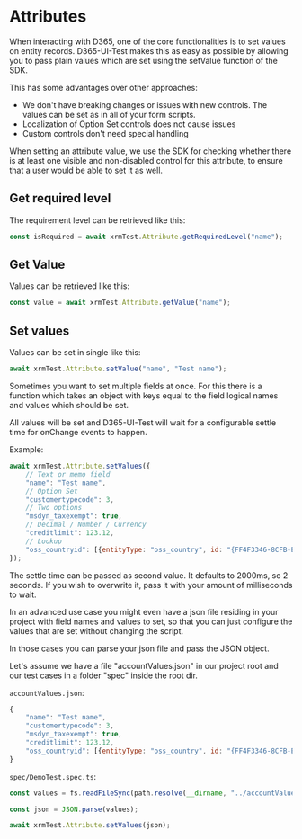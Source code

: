 # Attributes
When interacting with D365, one of the core functionalities is to set values on entity records.
D365-UI-Test makes this as easy as possible by allowing you to pass plain values which are set using the setValue function of the SDK.

This has some advantages over other approaches:
- We don't have breaking changes or issues with new controls. The values can be set as in all of your form scripts.
- Localization of Option Set controls does not cause issues
- Custom controls don't need special handling

When setting an attribute value, we use the SDK for checking whether there is at least one visible and non-disabled control for this attribute, to ensure that a user would be able to set it as well.

## Get required level
The requirement level can be retrieved like this:
```javascript
const isRequired = await xrmTest.Attribute.getRequiredLevel("name");
```

## Get Value
Values can be retrieved like this:

```javascript
const value = await xrmTest.Attribute.getValue("name");
```

## Set values
Values can be set in single like this:

```javascript
await xrmTest.Attribute.setValue("name", "Test name");
```

Sometimes you want to set multiple fields at once. 
For this there is a function which takes an object with keys equal to the field logical names and values which should be set.

All values will be set and D365-UI-Test will wait for a configurable settle time for onChange events to happen.

Example:
```javascript
await xrmTest.Attribute.setValues({
    // Text or memo field
    "name": "Test name",
    // Option Set
    "customertypecode": 3,
    // Two options
    "msdyn_taxexempt": true,
    // Decimal / Number / Currency
    "creditlimit": 123.12,
    // Lookup
    "oss_countryid": [{entityType: "oss_country", id: "{FF4F3346-8CFB-E611-80FE-5065F38B06F1}", name: "AT"}]
});
```

The settle time can be passed as second value. It defaults to 2000ms, so 2 seconds. If you wish to overwrite it, pass it with your amount of milliseconds to wait.

In an advanced use case you might even have a json file residing in your project with field names and values to set, so that you can just configure the values that are set without changing the script.

In those cases you can parse your json file and pass the JSON object.

Let's assume we have a file "accountValues.json" in our project root and our test cases in a folder "spec" inside the root dir.

`accountValues.json`:
```javascript
{
    "name": "Test name",
    "customertypecode": 3,
    "msdyn_taxexempt": true,
    "creditlimit": 123.12,
    "oss_countryid": [{entityType: "oss_country", id: "{FF4F3346-8CFB-E611-80FE-5065F38B06F1}", name: "AT"}]
}
```

`spec/DemoTest.spec.ts`:
```javascript
const values = fs.readFileSync(path.resolve(__dirname, "../accountValues.json"), {encoding: "utf-8"});

const json = JSON.parse(values);

await xrmTest.Attribute.setValues(json);
```